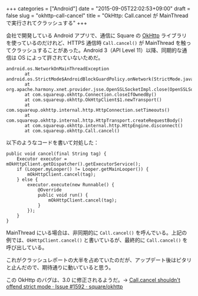 +++
categories = ["Android"]
date = "2015-09-05T22:02:53+09:00"
draft = false
slug = "okhttp-call-cancel"
title = "OkHttp: Call.cancel が MainThread で実行されてクラッシュする"
+++

会社で開発している Android アプリで、通信に Square の [OkHttp](https://github.com/square/okhttp) ライブラリを使っているのだけれど、HTTPS 通信時 `Call.cancel()` が MainThread を触ってクラッシュすることがあった。Android 3（API Level 11）以降、同期的な通信は OS によって許されていないためだ。

    android.os.NetworkOnMainThreadException
           at android.os.StrictMode$AndroidBlockGuardPolicy.onNetwork(StrictMode.java:1126)
           at org.apache.harmony.xnet.provider.jsse.OpenSSLSocketImpl.close(OpenSSLSocketImpl.java:908)
           at com.squareup.okhttp.Connection.closeIfOwnedBy()
           at com.squareup.okhttp.OkHttpClient$1.newTransport()
           at com.squareup.okhttp.internal.http.HttpConnection.setTimeouts()
           at com.squareup.okhttp.internal.http.HttpTransport.createRequestBody()
           at com.squareup.okhttp.internal.http.HttpEngine.disconnect()
           at com.squareup.okhttp.Call.cancel()

以下のようなコードを書いて対処した：

    public void cancel(final String tag) {
        Executor executor = mOkHttpClient.getDispatcher().getExecutorService();
        if (Looper.myLooper() != Looper.getMainLooper()) {
            mOkHttpClient.cancel(tag);
        } else {
            executor.execute(new Runnable() {
                @Override
                public void run() {
                    mOkHttpClient.cancel(tag);
                }
            });
        }
    }

MainThread にいる場合は、非同期的に `Call.cancel()` を呼んでいる。上記の例では、`OkHttpClient.cancel()` と書いているが、最終的に `Call.cancel()` を呼び出している。

これがクラッシュレポートの大半を占めていたのだが、アップデート後はピタリと止んだので、期待通りに動いていると思う。

この OkHttp のバグは、3.0 に修正されるようだ。→ [Call.cancel shouldn&#39;t offend strict mode · Issue #1592 · square/okhttp](https://github.com/square/okhttp/issues/1592)
